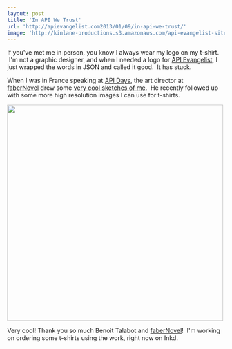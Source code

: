 ```yaml
---
layout: post
title: 'In API We Trust'
url: 'http://apievangelist.com2013/01/09/in-api-we-trust/'
image: 'http://kinlane-productions.s3.amazonaws.com/api-evangelist-site/blog/KL_InApiWeTrust-1000.png'
---
```



<p>
     If you've met me in person, you know I always wear my logo on my t-shirt.  I'm not a graphic designer, and when I needed a logo for <a href="http://apievangelist.com">API Evangelist</a>, I just wrapped the words in JSON and called it good.  It has stuck.  
</p>
<p>
     When I was in France speaking at <a href="http://apidays.io">API Days</a>, the art director at <a href="http://www.fabernovel.com/en/">faberNovel</a> drew some <a href="/2012/12/10/api-evangelist-drawings/">very cool sketches of me</a>.  He recently followed up with some more high resolution images I can use for t-shirts.  
</p>
<p>
     <img src="https://s3.amazonaws.com/kinlane-productions/api-evangelist/t-shirts/KL_InApiWeTrust-1000.png"  width="500" />
</p>
<p>
     Very cool! Thank you so much Benoit Talabot and <a href="http://www.fabernovel.com/en/">faberNovel</a>!  I'm working on ordering some t-shirts using the work, right now on Inkd.
</p>
